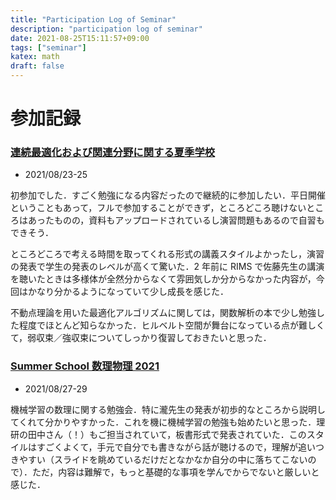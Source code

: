 ```yaml
---
title: "Participation Log of Seminar"
description: "participation log of seminar"
date: 2021-08-25T15:11:57+09:00
tags: ["seminar"]
katex: math
draft: false
---
```


# 参加記録

### [連続最適化および関連分野に関する夏季学校](https://www.ism.ac.jp/~mirai/sscoke/2021/index.html)

- 2021/08/23-25

初参加でした．すごく勉強になる内容だったので継続的に参加したい．平日開催ということもあって，フルで参加することができず，ところどころ聴けないところはあったものの，資料もアップロードされているし演習問題もあるので自習もできそう．

ところどころで考える時間を取ってくれる形式の講義スタイルよかったし，演習の発表で学生の発表のレベルが高くて驚いた．2 年前に RIMS で佐藤先生の講演を聴いたときは多様体が全然分からなくて雰囲気しか分からなかった内容が，今回はかなり分かるようになっていて少し成長を感じた．

不動点理論を用いた最適化アルゴリズムに関しては，関数解析の本で少し勉強した程度でほとんど知らなかった．ヒルベルト空間が舞台になっている点が難しくて，弱収束／強収束についてしっかり復習しておきたいと思った．

### [Summer School 数理物理 2021](https://www.ms.u-tokyo.ac.jp/~yasuyuki/mp2021.htm)

- 2021/08/27-29

機械学習の数理に関する勉強会．特に瀧先生の発表が初歩的なところから説明してくれて分かりやすかった．これを機に機械学習の勉強も始めたいと思った．理研の田中さん（！）もご担当されていて，板書形式で発表されていた．このスタイルはすごくよくて，手元で自分でも書きながら話が聴けるので，理解が追いつきやすい（スライドを眺めているだけだとなかなか自分の中に落ちてこないので）．ただ，内容は難解で，もっと基礎的な事項を学んでからでないと厳しいと感じた．